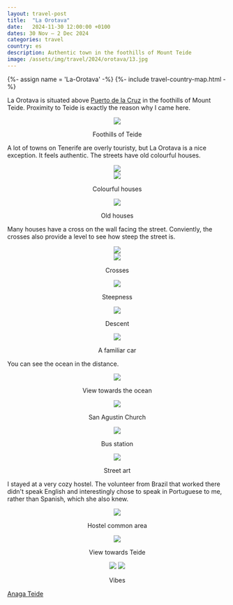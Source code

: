 ```yaml
---
layout: travel-post
title:  "La Orotava"
date:   2024-11-30 12:00:00 +0100
dates: 30 Nov – 2 Dec 2024
categories: travel
country: es
description: Authentic town in the foothills of Mount Teide
image: /assets/img/travel/2024/orotava/13.jpg
---
```


{%- assign name = 'La-Orotava' -%}
{%- include travel-country-map.html -%}

La Orotava is situated above [Puerto de la Cruz](/travel/2024/puerto-cruz) in the foothills of Mount Teide. Proximity to Teide is exactly the reason why I came here.
<center>
    <img src="/assets/img/travel/2024/orotava/17.jpg" />
    <p class="image-label">Foothills of Teide</p>
</center>

A lot of towns on Tenerife are overly touristy, but La Orotava is a nice exception. It feels authentic. The streets have old colourful houses.
<center>
    <img src="/assets/img/travel/2024/orotava/1.jpg" />
    <div class="image-margin"></div>
</center>

<center>
    <img src="/assets/img/travel/2024/orotava/2.jpg" />
    <p class="image-label">Colourful houses</p>
</center>

<center>
    <img src="/assets/img/travel/2024/orotava/3.jpg" />
    <p class="image-label">Old houses</p>
</center>

Many houses have a cross on the wall facing the street. Conviently, the crosses also provide a level to see how steep the street is.
<center>
    <img src="/assets/img/travel/2024/orotava/4.jpg" />
    <div class="image-margin"></div>
</center>

<center>
    <img src="/assets/img/travel/2024/orotava/5.jpg" />
    <p class="image-label">Crosses</p>
</center>

<center>
    <img src="/assets/img/travel/2024/orotava/6.jpg" />
    <p class="image-label">Steepness</p>
</center>

<center>
    <img src="/assets/img/travel/2024/orotava/9.jpg" />
    <p class="image-label">Descent</p>
</center>

<center>
    <img src="/assets/img/travel/2024/orotava/10.jpg" />
    <p class="image-label">A familiar car</p>
</center>

You can see the ocean in the distance.
<center>
    <img src="/assets/img/travel/2024/orotava/11.jpg" />
    <p class="image-label">View towards the ocean</p>
</center>

<center>
    <img src="/assets/img/travel/2024/orotava/12.jpg" />
    <p class="image-label">San Agustin Church</p>
</center>

<center>
    <img src="/assets/img/travel/2024/orotava/19.jpg" />
    <p class="image-label">Bus station</p>
</center>

<center>
    <img src="/assets/img/travel/2024/orotava/18.jpg" />
    <p class="image-label">Street art</p>
</center>

I stayed at a very cozy hostel. The volunteer from Brazil that worked there didn't speak English and interestingly chose to speak in Portuguese to me, rather than Spanish, which she also knew.
<center>
    <img src="/assets/img/travel/2024/orotava/14.jpg" />
    <p class="image-label">Hostel common area</p>
</center>

<center>
    <img src="/assets/img/travel/2024/orotava/13.jpg" />
    <p class="image-label">View towards Teide</p>
</center>

<center>
    <div class="side-by-side">
        <img src="/assets/img/travel/2024/orotava/16.jpg" />
        <img src="/assets/img/travel/2024/orotava/15.jpg" />
    </div>
    <p class="image-label">Vibes</p>
</center>

<a class="prev" href="/travel/2024/anaga">
    Anaga
</a>

<a class="next" href="/travel/2024/teide">
    Teide
</a>
